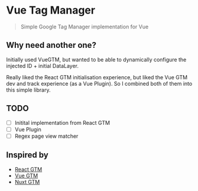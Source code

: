 # Vue Tag Manager

> Simple Google Tag Manager implementation for Vue

## Why need another one?

Initially used VueGTM, but wanted to be able to dynamically configure the injected ID + initial DataLayer.

Really liked the React GTM initialisation experience, but liked the Vue GTM dev and track experience (as a Vue Plugin). So I combined both of them into this simple library.

## TODO

- [ ] Initital implementation from React GTM
- [ ] Vue Plugin
- [ ] Regex page view matcher

## Inspired by

- [React GTM](https://github.com/alinemorelli/react-gtm)
- [Vue GTM](https://github.com/mib200/vue-gtm)
- [Nuxt GTM](https://github.com/nuxt-community/modules/tree/master/packages/google-tag-manager)